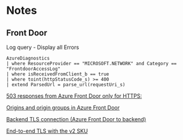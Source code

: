 # Notes

## Front Door

Log query - Display all Errors

```SQL(Kusto Query Language)
AzureDiagnostics
| where ResourceProvider == "MICROSOFT.NETWORK" and Category == "FrontdoorAccessLog"
| where isReceivedFromClient_b == true
| where toint(httpStatusCode_s) >= 400
| extend ParsedUrl = parse_url(requestUri_s)
```

[503 responses from Azure Front Door only for HTTPS:](https://docs.microsoft.com/en-us/azure/frontdoor/troubleshoot-issues#503-responses-from-azure-front-door-only-for-https)

[Origins and origin groups in Azure Front Door](https://docs.microsoft.com/en-us/azure/frontdoor/origin?pivots=front-door-classic)

[Backend TLS connection (Azure Front Door to backend)](https://docs.microsoft.com/en-us/azure/frontdoor/end-to-end-tls#backend-tls-connection-azure-front-door-to-backend)

[End-to-end TLS with the v2 SKU](https://docs.microsoft.com/en-us/azure/application-gateway/ssl-overview#end-to-end-tls-with-the-v2-sku)
